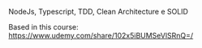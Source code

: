 NodeJs, Typescript, TDD, Clean Architecture e SOLID

Based in this course: https://www.udemy.com/share/102x5iBUMSeVlSRnQ=/
